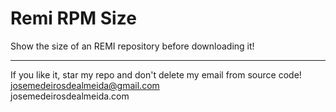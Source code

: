 # Remi RPM Size

Show the size of an REMI repository before downloading it!

-----------------------------------------------------------------------------

If you like it, star my repo and don't delete my email from source code!<br />
josemedeirosdealmeida@gmail.com <br />
josemedeirosdealmeida.com
